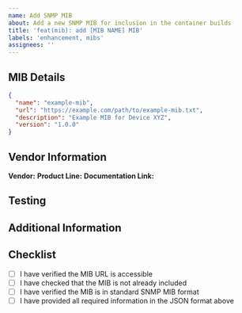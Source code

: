 ```yaml
---
name: Add SNMP MIB
about: Add a new SNMP MIB for inclusion in the container builds
title: 'feat(mib): add [MIB NAME] MIB'
labels: 'enhancement, mibs'
assignees: ''
---
```


## MIB Details

<!--
Please provide the following information for the MIB you want to add:
- name: A short name for the MIB file (no spaces or special characters)
- url: The URL where the MIB file can be downloaded
- description: A brief description of what this MIB is for
- version: The version of the MIB (if known)
-->

```json
{
  "name": "example-mib",
  "url": "https://example.com/path/to/example-mib.txt",
  "description": "Example MIB for Device XYZ",
  "version": "1.0.0"
}
```

## Vendor Information

<!--
Please provide information about the vendor/manufacturer who created this MIB:
- Vendor name
- Product line
- Documentation link (if available)
-->

**Vendor:**
**Product Line:**
**Documentation Link:**

## Testing

<!--
Have you tested the MIB? Please describe any testing you have done:
- Have you verified the MIB loads correctly?
- Have you tested it with actual devices?
-->

## Additional Information

<!--
Any additional information that may be helpful
-->

## Checklist
- [ ] I have verified the MIB URL is accessible
- [ ] I have checked that the MIB is not already included
- [ ] I have verified the MIB is in standard SNMP MIB format
- [ ] I have provided all required information in the JSON format above
